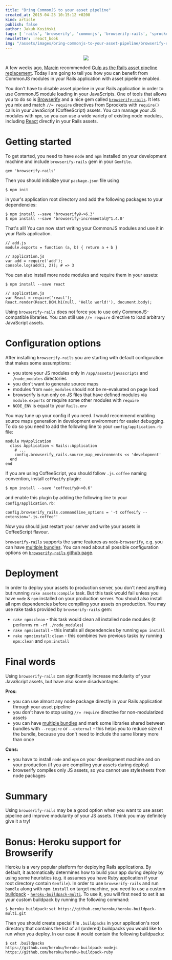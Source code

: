 ```yaml
---
title: "Bring CommonJS to your asset pipeline"
created_at: 2015-04-23 10:15:12 +0200
kind: article
publish: false
author: Jakub Kosiński
tags: [ 'rails', 'browserify', 'commonjs', 'browserify-rails', 'sprockets', 'assets', 'javascript' ]
newsletter: :react_book
img: "/assets/images/bring-commonjs-to-your-asset-pipeline/browserify-rails-fit.png"
---
```


<p>
  <figure align="center">
    <img src="/assets/images/bring-commonjs-to-your-asset-pipeline/browserify-rails-fit.png">
  </figure>
</p>

A few weeks ago, [Marcin](https://twitter.com/killavus) recommended [Gulp as the Rails asset pipeline replacement](/2015/03/gulp-modern-approach-to-asset-pipeline-for-rails-developers/). Today I am going to tell you how you can benefit from CommonJS modules in your Rails application with asset pipeline enabled.

<!-- more -->

You don't have to disable asset pipeline in your Rails application in order to use CommonJS module loading in your JavaScripts. One of tools that allows you to do so is [Browserify](http://browserify.org/) and a nice gem called [`browserify-rails`](https://github.com/browserify-rails/browserify-rails). It lets you mix and match `//= require` directives from Sprockets with `require()` calls in your JavaScript (CoffeeScript) assets. You can manage your JS modules with `npm`, so you can use a wide variety of existing node modules, including [React](https://facebook.github.io/react/) directly in your Rails assets.

# Getting started

To get started, you need to have `node` and `npm` installed on your development machine and include `browserify-rails` gem in your `Gemfile`.

    gem 'browserify-rails'

Then you should initialize your `package.json` file using

    $ npm init

in your's application root directory and add the following packages to your dependencies:

    $ npm install --save 'browserify@~>6.3'
    $ npm install --save 'browserify-incremental@^1.4.0'

That's all! You can now start writing your CommonJS modules and use it in your Rails application.

    // add.js
    module.exports = function (a, b) { return a + b }
    
    // application.js
    var add = require('add');
    console.log(add(1, 2)); # => 3

You can also install more node modules and require them in your assets:

    $ npm install --save react

    // application.js
    var React = require('react');
    React.render(React.DOM.h1(null, 'Hello world!'), document.body);

Using `browserify-rails` does not force you to use only CommonJS-compatible libraries. You can still use `//= require` directive to load arbitrary JavaScript assets.

# Configuration options

After installing `browserify-rails` you are starting with default configuration that makes some assumptions:

* you store your JS modules only in `/app/assets/javascripts` and `/node_modules` directories
* you don't want to generate source maps
* modules from `node_modules` should not be re-evaluated on page load
* browserify is run only on JS files that have defined modules via `module.exports` or require some other modules with `require`
* `NODE_ENV` is equal to your `Rails.env`

You may tune up your config if you need. I would recommend enabling source maps generation in development environment for easier debugging. To do so you need to add the following line to your `config/application.rb` file:

    module MyApplication
      class Application < Rails::Application
        # ...
        config.browserify_rails.source_map_environments << 'development'
      end
    end

If you are using CoffeeScript, you should follow `.js.coffee` naming convention, install `coffeeify` plugin:

    $ npm install --save 'coffeeify@~>0.6'

and enable this plugin by adding the following line to your `config/application.rb`:

    config.browserify_rails.commandline_options = '-t coffeeify --extension=".js.coffee"'

Now you should just restart your server and write your assets in CoffeeScript flavour.

`browserify-rails` supports the same features as `node-browserify`, e.g. you can have [multiple bundles](https://github.com/substack/node-browserify#multiple-bundles). You can read about all possible configuration options on [`browserify-rails` github page](https://github.com/browserify-rails/browserify-rails#configuration).

# Deployment

In order to deploy your assets to production server, you don't need anything but running `rake assets:compile` task. But this task would fail unless you have `node` & `npm` installed on your production server. You should also install all npm dependencies before compiling your assets on production. You may use rake tasks provided by `browserify-rails` gem:

* `rake npm:clean` - this task would clean all installed node modules (it performs `rm -rf ./node_modules`)
* `rake npm:install` - this installs all dependencies by running `npm install`
* `rake npm:install:clean` - this combines two previous tasks by running `npm:clean` and `npm:install`

# Final words

Using `browserify-rails` can significantly increase modularity of your JavaScript assets, but have also some disadvantages.

**Pros:**

* you can use almost any node package directly in your Rails application through your asset pipeline
* you don't have to stop using `//= require` directive for non-modularized assets
* you can have [multiple bundles](https://github.com/browserify-rails/browserify-rails#multiple-bundles) and mark some libraries shared between bundles with `--require` or `--external` - this helps you to reduce size of the bundle, because you don't need to include the same library more than once

**Cons:**

* you have to install `node` and `npm` on your development machine and on your production (if you are compiling your assets during deploy)
* browserify compiles only JS assets, so you cannot use stylesheets from node packages

# Summary

Using `browserify-rails` may be a good option when you want to use asset pipeline and improve modularity of your JS assets. I think you may definitely give it a try!

# Bonus: Heroku support for Browserify

Heroku is a very popular platform for deploying Rails applications. By default, it automatically determines how to build your app during deploy by using some heuristics (e.g. it assumes you have Ruby application if your root directory contain `Gemfile`). In order to use `browserify-rails` and run `bundle` along with `npm install` on target machine, you need to use a custom [buildpack](http://devcenter.heroku.com/articles/buildpacks) - [`heroku-buildpack-multi`](https://github.com/heroku/heroku-buildpack-multi). To use it, you will first need to set it as your custom buildpack by running the following command:

    $ heroku buildpack:set https://github.com/heroku/heroku-buildpack-multi.git

Then you should create special file `.buildpacks` in your application's root directory that contains the list of all (ordered) buildpacks you would like to run when you deploy. In our case it would contain the following buildpacks:

    $ cat .buildpacks
    https://github.com/heroku/heroku-buildpack-nodejs
    https://github.com/heroku/heroku-buildpack-ruby



